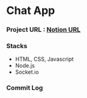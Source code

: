 # Chat App

### Project URL : [Notion URL](https://exciting-otter-a4d.notion.site/Chat-App-06abe6467c0b4183ae95c324d35d5902)

### Stacks
* HTML, CSS, Javascript
* Node.js
* Socket.io

### Commit Log
